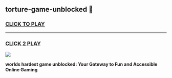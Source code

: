 
## torture-game-unblocked 👋
<h3>
<a href="https://premium.freeplayer.one?title=torture-game-unblocked&ref=14F">CLICK TO PLAY</a></h3>
<hr>

<h3>
<a href="https://premium.freeplayer.one?title=torture-game-unblocked&ref=14F">CLICK 2 PLAY</a>
  
</h3>

<a href="https://premium.freeplayer.one?title=torture-game-unblocked&ref=12F/"><img src="https://clearcache.store/games.png"></a>


**worlds hardest game unblocked: Your Gateway to Fun and Accessible Online Gaming**
